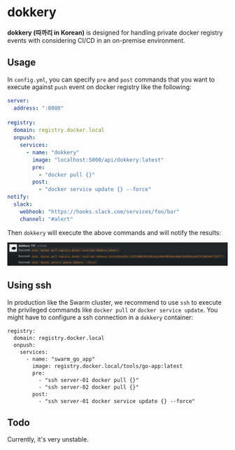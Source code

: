 # dokkery

**dokkery (따까리 in Korean)** is designed for handling private docker registry events with considering CI/CD in an on-premise environment.

## Usage

 In `config.yml`, you can specify `pre` and `post` commands that you want to execute against `push` event on docker registry like the following:

```yml
server:
  address: ":8080"

registry:
  domain: registry.docker.local
  onpush:
    services:
      - name: "dokkery"
        image: "localhost:5000/api/dokkery:latest"
        pre:
          - "docker pull {}"
        post:
          - "docker service update {} --force"
notify:
  slack:
    webhook: "https://hooks.slack.com/services/foo/bar"
    channel: "#alert"

```

Then `dokkery` will execute the above commands and will notify the results:

![](./docs/dokkery-with-slack.png)

## Using ssh
In production like the Swarm cluster, we recommend to use `ssh` to execute the privileged commands like `docker pull` or `docker service update`. You might have to configure a ssh connection in a `dokkery` container:

```
registry:
  domain: registry.docker.local
  onpush:
    services:
      - name: "swarm_go_app"
        image: registry.docker.local/tools/go-app:latest
        pre:
          - "ssh server-01 docker pull {}"
          - "ssh server-02 docker pull {}"
        post:
          - "ssh server-01 docker service update {} --force"
```

## Todo

Currently, it's very unstable.
